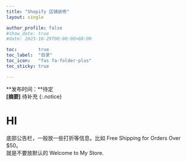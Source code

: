 ```yaml
---
title: "Shopify 店铺装修"
layout: single

author_profile: false
#show_date: true
#date: 2023-10-29T00:00:00+08:00

toc:        true
toc_label:  "目录"
toc_icon:   "fas fa-folder-plus"
toc_sticky: true

---
```

<i class="far fa-fw fa-calendar-alt"></i> **发布时间：**待定<br/>
**[摘要]** 待补充
{:.notice}

# HI

底部公告栏，一般放一些打折等信息。比如 Free Shipping for Orders Over $50。<br/>
就是不要放默认的 Welcome to My Store.
